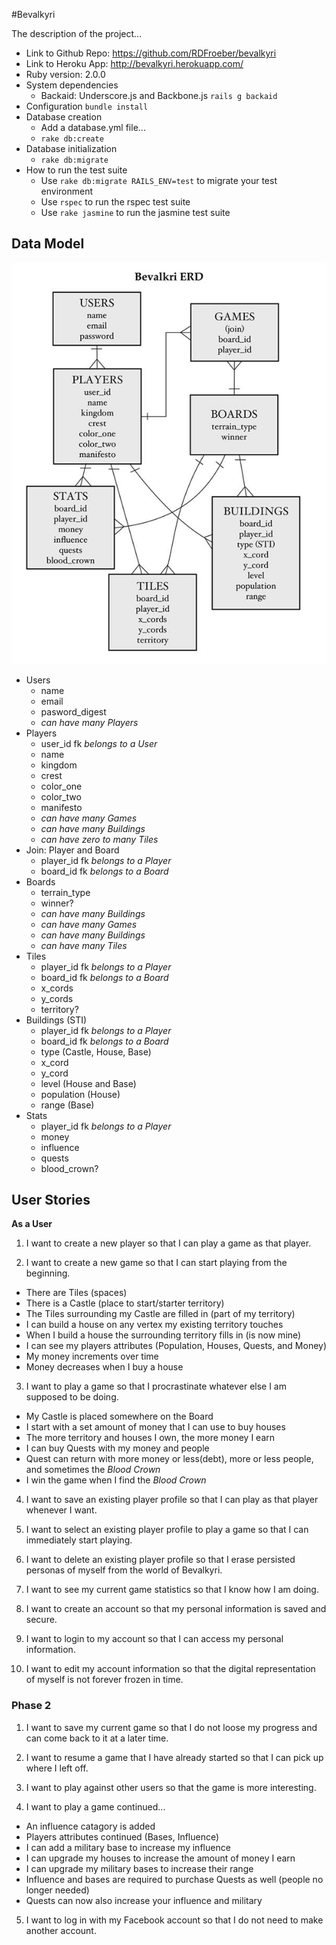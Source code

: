 #Bevalkyri

The description of the project...

+ Link to Github Repo: https://github.com/RDFroeber/bevalkyri
+ Link to Heroku App: http://bevalkyri.herokuapp.com/
+ Ruby version: 2.0.0
+ System dependencies
  * Backaid: Underscore.js and Backbone.js `rails g backaid`
+ Configuration
`bundle install`
+ Database creation
  * Add a database.yml file...
  * `rake db:create`
+ Database initialization
  * `rake db:migrate`  
+ How to run the test suite
  * Use `rake db:migrate RAILS_ENV=test` to migrate your test environment
  * Use `rspec` to run the rspec test suite
  * Use `rake jasmine` to run the jasmine test suite


## Data Model
![Entity Relationship Diagram](bevalkyriERD.jpg)

+ Users
  * name
  * email
  * pasword_digest
  * *can have many Players*
+ Players
  * user_id fk *belongs to a User*
  * name
  * kingdom
  * crest
  * color_one
  * color_two
  * manifesto
  * *can have many Games*
  * *can have many Buildings*
  * *can have zero to many Tiles*
+ Join: Player and Board
  * player_id fk *belongs to a Player*
  * board_id fk *belongs to a Board*
+ Boards
  * terrain_type
  * winner?
  * *can have many Buildings*
  * *can have many Games*
  * *can have many Buildings*
  * *can have many Tiles*
+ Tiles
  * player_id fk *belongs to a Player*
  * board_id fk *belongs to a Board*
  * x_cords
  * y_cords
  * territory?
+ Buildings (STI)
  * player_id fk *belongs to a Player*
  * board_id fk *belongs to a Board*
  * type (Castle, House, Base)
  * x_cord
  * y_cord
  * level (House and Base)
  * population (House)
  * range (Base)
+ Stats
  * player_id fk *belongs to a Player*
  * money
  * influence
  * quests
  * blood_crown?

## User Stories
**As a User**

1. I want to create a new player so that I can play a game as that player.

2. I want to create a new game so that I can start playing from the beginning.
  * There are Tiles (spaces)
  * There is a Castle (place to start/starter territory)
  * The Tiles surrounding my Castle are filled in (part of my territory)
  * I can build a house on any vertex my existing territory touches
  * When I build a house the surrounding territory fills in (is now mine)
  * I can see my players attributes (Population, Houses, Quests, and Money)
  * My money increments over time
  * Money decreases when I buy a house

3. I want to play a game so that I procrastinate whatever else I am supposed to be doing.
  * My Castle is placed somewhere on the Board
  * I start with a set amount of money that I can use to buy houses
  * The more territory and houses I own, the more money I earn
  * I can buy Quests with my money and people
  * Quest can return with more money or less(debt), more or less people, and sometimes the *Blood Crown*
  * I win the game when I find the *Blood Crown*

4. I want to save an existing player profile so that I can play as that player whenever I want.

5. I want to select an existing player profile to play a game so that I can immediately start playing.

6. I want to delete an existing player profile so that I erase persisted personas of myself from the world of Bevalkyri.

7. I want to see my current game statistics so that I know how I am doing.

8. I want to create an account so that my personal information is saved and secure.

9. I want to login to my account so that I can access my personal information.

10. I want to edit my account information so that the digital representation of myself is not forever frozen in time.


### Phase 2

1. I want to save my current game so that I do not loose my progress and can come back to it at a later time.

2. I want to resume a game that I have already started so that I can pick up where I left off.

3. I want to play against other users so that the game is more interesting.

4. I want to play a game continued...
  * An influence catagory is added
  * Players attributes continued (Bases, Influence)
  * I can add a military base to increase my influence
  * I can upgrade my houses to increase the amount of money I earn
  * I can upgrade my military bases to increase their range
  * Influence and bases are required to purchase Quests as well (people no longer needed)
  * Quests can now also increase your influence and military

5. I want to log in with my Facebook account so that I do not need to make another account.